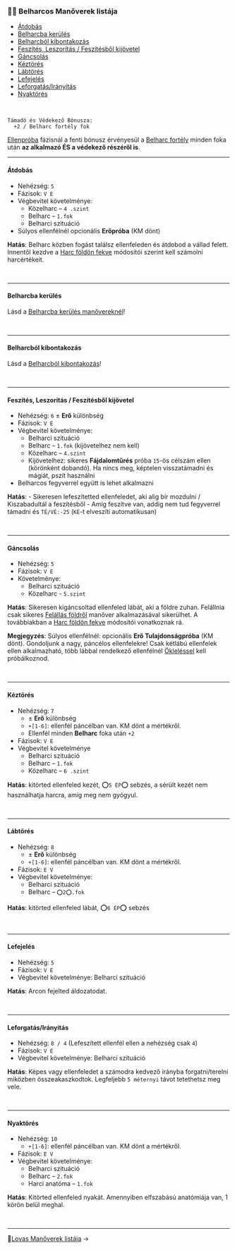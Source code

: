 ### 🤼‍♂️ Belharcos Manőverek listája

- [Átdobás](#%C3%A1tdob%C3%A1s)
- [Belharcba kerülés](#belharcba-ker%C3%BCl%C3%A9s)
- [Belharcból kibontakozás](#belharcb%C3%B3l-kibontakoz%C3%A1s)
- [Feszítés, Leszorítás / Feszítésből kijövetel](#fesz%C3%ADt%C3%A9s-leszor%C3%ADt%C3%A1s--fesz%C3%ADt%C3%A9sb%C5%91l-kij%C3%B6vetel)
- [Gáncsolás](#g%C3%A1ncsol%C3%A1s)
- [Kéztörés](#k%C3%A9zt%C3%B6r%C3%A9s)
- [Lábtörés](#l%C3%A1bt%C3%B6r%C3%A9s)
- [Lefejelés](#lefejel%C3%A9s)
- [Leforgatás/Irányítás](#leforgat%C3%A1sir%C3%A1ny%C3%ADt%C3%A1s)
- [Nyaktörés](#nyakt%C3%B6r%C3%A9s)

<br />

```
Támadó és Védekező Bónusza:
  +2 / Belharc fortély fok
```

[Ellenpróba](065_02_manover_vegbevitele.md#ellenpr%C3%B3ba-e) fázisnál a fenti bónusz érvényesül a [Belharc fortély](fortelyok.harci/belharc.md) minden foka után **az alkalmazó ÉS a védekező részéről is**.

---
#### Átdobás

- Nehézség: `5`
- Fázisok: `V E`
- Végbevitel követelménye:
	- Közelharc – `4 .szint`
	- Belharc – `1.fok`
	- Belharci szituáció
- Súlyos ellenfélnél opcionális **Erőpróba** (KM dönt)

**Hatás**: Belharc közben fogást találsz ellenfeleden és átdobod a vállad felett. Innentől kezdve a [Harc földön fekve](064_01_harci_helyzetek.md#harc-földön-fekve) módosítói szerint kell számolni harcértékeit.

<br />

---
#### Belharcba kerülés

Lásd a [Belharcba kerülés manővereknél](065_03_altalanos_manoverek.md#belharcba-ker%C3%BCl%C3%A9s)!

<br />

---
#### Belharcból kibontakozás

Lásd a [Belharcból kibontakozás](065_03_altalanos_manoverek.md#belharcb%C3%B3l-kibontakoz%C3%A1s)!

<br />

---
#### Feszítés, Leszorítás / Feszítésből kijövetel

- Nehézség: `6` ± **Erő** különbség
- Fázisok: `V E`
- Végbevitel követelménye:
	- Belharci szituáció
	- Belharc – `1.fok` (kijövetelhez nem kell)
	- Közelharc – `4.szint`
	- Kijövetelhez: sikeres **Fájdalomtűrés** próba `15`-ös célszám ellen (körönként dobandó). Ha nincs meg, képtelen visszatámadni és mágiát, pszít használni
- Belharcos fegyverrel együtt is lehet alkalmazni

**Hatás**:
	- Sikeresen lefeszítetted ellenfeledet, aki alig bír mozdulni / Kiszabadultál a feszítésből
	- Amíg feszítve van, addig nem tud fegyverrel támadni és `TÉ/VÉ:-25` (`KÉ`-t elveszíti automatikusan)

<br />

---
#### Gáncsolás

- Nehézség: `5`
- Fázisok: `V E`
- Követelménye:
  - Belharci szituáció
  - Közelharc - `5.szint`

**Hatás**: Sikeresen kigáncsoltad ellenfeled lábát, aki a földre zuhan. Felállnia csak sikeres [Felállás földről](065_03_altalanos_manoverek.md#fel%C3%A1ll%C3%A1s-f%C3%B6ldr%C5%91l) manőver alkalmazásával sikerülhet. A továbbiakban a [Harc földön fekve](064_01_harci_helyzetek.md#harc-f%C3%B6ld%C3%B6n-fekve) módosítói vonatkoznak rá.

**Megjegyzés**: Súlyos ellenfélnél: opcionális **Erő Tulajdonságpróba** (KM dönt). Gondoljunk a nagy, páncélos ellenfelekre! Csak kétlábú ellenfelek ellen alkalmazható, több lábbal rendelkező ellenfélnél [Ökleléssel](065_03_altalanos_manoverek.md#%C3%B6klel%C3%A9s) kell próbálkoznod.

<br />

---
#### Kéztörés

- Nehézség: `7`
	- ± **Erő** különbség
	- `+[1-6]`: ellenfél páncélban van. KM dönt a mértékről.
	- Ellenfél minden **Belharc** foka után `+2`
- Fázisok: `V E`
- Végbevitel követelménye
	- Belharci szituáció
	- Belharc – `1.fok`
	- Közelharc – `6 .szint`

**Hatás**: kitörted ellenfeled kezét, ⭕`5 ÉP`⭕ sebzés, a sérült kezét nem használhatja harcra, amíg meg nem gyógyul.

<br />

---
#### Lábtörés

- Nehézség: `8` 
	- ± **Erő** különbség
	- `+[1-6]`: ellenfél páncélban van. KM dönt a mértékről.
- Fázisok: `E V`
- Végbevitel követelménye:
	- Belharci szituáció
	- Belharc – `⭕2⭕.fok`

**Hatás**: kitörted ellenfeled lábát, ⭕`6 ÉP`⭕ sebzés

<br />

---
#### Lefejelés

- Nehézség: `5`
- Fázisok: `V E`
- Végbevitel követelménye: Belharci szituáció

**Hatás**: Arcon fejelted áldozatodat.

<br />

---
#### Leforgatás/Irányítás

- Nehézség: `8 / 4` (Lefeszített ellenfél ellen a nehézség csak `4`)
- Fázisok: `V E`
- Végbevitel követelménye: Belharci szituáció

**Hatás**: Képes vagy ellenfeledet a számodra kedvező irányba forgatni/terelni miközben összeakaszkodtok. Legfeljebb `5 méternyi` távot tetethetsz meg vele.

<br />

---
#### Nyaktörés

- Nehézség: `10`
	- `+[1-6]`: ellenfél páncélban van. KM dönt a mértékről.
- Fázisok: `E V`
- Végbevitel követelménye:
	- Belharci szituáció
	- Belharc – `2.fok`
	- Harci anatóma – `1.fok`

**Hatás**: Kitörted ellenfeled nyakát. Amennyiben elfszabású anatómiája van, 1 körön belül meghal.

<br />

---

🔗[Lovas Manőverek listája](065_05_lovas_manoverek.md) →
